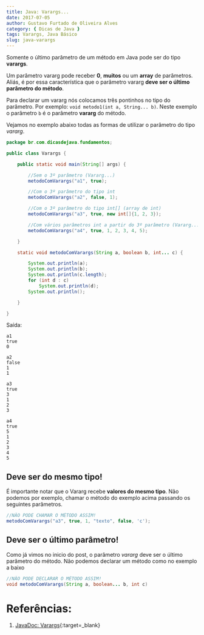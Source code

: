 ```yaml
---
title: Java: Varargs...
date: 2017-07-05
author: Gustavo Furtado de Oliveira Alves
category: { Dicas de Java }
tags: Varargs, Java Básico
slug: java-varargs
---
```


Somente o último parâmetro de um método em Java pode ser do tipo **varargs**.

Um parâmetro vararg pode receber **0**, **muitos** ou um **array** de parâmetros.
Aliás, é por essa característica que o parâmetro vararg
**deve ser o último parâmetro do método**. 

Para declarar um vararg nós colocamos três pontinhos no tipo do parâmetro.
Por exemplo: `void metodo1(int a, String... b)`. 
Neste exemplo o parâmetro `b` é o parâmetro **vararg** do método.

Vejamos no exemplo abaixo todas as formas de utilizar o parâmetro do tipo _vararg_. 

```java
package br.com.dicasdejava.fundamentos;

public class Varargs {

	public static void main(String[] args) {

		//Sem o 3º parâmetro (Vararg...)
		metodoComVarargs("a1", true);

		//Com o 3º parâmetro do tipo int
		metodoComVarargs("a2", false, 1);

		//Com o 3º parâmetro do tipo int[] (array de int)
		metodoComVarargs("a3", true, new int[]{1, 2, 3});

		//Com vários parâmetros int a partir do 3º parâmetro (Vararg...)
		metodoComVarargs("a4", true, 1, 2, 3, 4, 5);

	}

	static void metodoComVarargs(String a, boolean b, int... c) {

		System.out.println(a);
		System.out.println(b);
		System.out.println(c.length);
		for (int d : c)
			System.out.println(d);
		System.out.println();

	}

}
```

Saída:

```
a1
true
0

a2
false
1
1

a3
true
3
1
2
3

a4
true
5
1
2
3
4
5
```

## Deve ser do mesmo tipo!

É importante notar que o Vararg recebe **valores do mesmo tipo**.
Não podemos por exemplo, chamar o método do exemplo acima
passando os seguintes parâmetros.

```java
//NÃO PODE CHAMAR O MÉTODO ASSIM!
metodoComVarargs("a3", true, 1, "texto", false, 'c');
```

## Deve ser o último parâmetro!

Como já vimos no inicio do post, 
o parâmetro _vararg_ deve ser o último parâmetro do método.
Não podemos declarar um método como no exemplo a baixo

```java
//NÃO PODE DECLARAR O MÉTODO ASSIM!
void metodoComVarargs(String a, boolean... b, int c)
```

# Referências:

1. [JavaDoc: Varargs](https://docs.oracle.com/javase/1.5.0/docs/guide/language/varargs.html){:target=\_blank}
